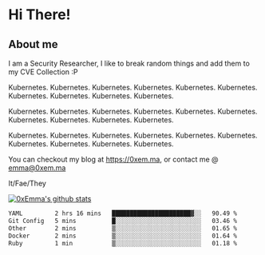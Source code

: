 # Hi There!

## About me
I am a Security Researcher, I like to break random things and add them to my CVE Collection :P 

Kubernetes. Kubernetes. Kubernetes. Kubernetes. Kubernetes. Kubernetes. Kubernetes. Kubernetes. Kubernetes. Kubernetes.

Kubernetes. Kubernetes. Kubernetes. Kubernetes. Kubernetes. Kubernetes. Kubernetes. Kubernetes. Kubernetes. Kubernetes.

Kubernetes. Kubernetes. Kubernetes. Kubernetes. Kubernetes. Kubernetes. Kubernetes. Kubernetes. Kubernetes. Kubernetes.

You can checkout my blog at https://0xem.ma, or contact me @ [emma@0xem.ma](mailto:emma@0xem.ma)

It/Fae/They

[![0xEmma's github stats](https://github-readme-stats.vercel.app/api?username=0xEmma&count_private=true&show_icons=true&theme=gruvbox)](https://github.com/0xEmma)
<!--START_SECTION:waka-->

```txt
YAML         2 hrs 16 mins   ██████████████████████▓░░   90.49 %
Git Config   5 mins          █░░░░░░░░░░░░░░░░░░░░░░░░   03.46 %
Other        2 mins          ▒░░░░░░░░░░░░░░░░░░░░░░░░   01.65 %
Docker       2 mins          ▒░░░░░░░░░░░░░░░░░░░░░░░░   01.64 %
Ruby         1 min           ▒░░░░░░░░░░░░░░░░░░░░░░░░   01.18 %
```

<!--END_SECTION:waka-->
